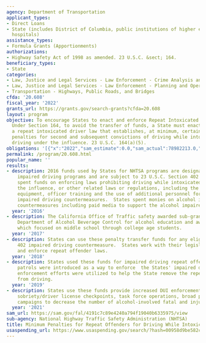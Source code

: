 ```yaml
---
agency: Department of Transportation
applicant_types:
- Direct Loans
- State (includes District of Columbia, public institutions of higher education and
  hospitals)
assistance_types:
- Formula Grants (Apportionments)
authorizations:
- Highway Safety Act of 1998 as amended. 23 U.S.C. &sect; 164.
beneficiary_types:
- State
categories:
- Law, Justice and Legal Services - Law Enforcement - Crime Analysis and Data
- Law, Justice and Legal Services - Law Enforcement - Planning and Operations
- Transportation - Highways, Public Roads, and Bridges
cfda: '20.608'
fiscal_year: '2022'
grants_url: https://grants.gov/search-grants?cfda=20.608
layout: program
objective: To encourage States to enact and enforce Repeat Intoxicated Offender laws.
  Under Section 164, to avoid the transfer of funds, a State must enact and enforce
  a repeat intoxicated driver law that establishes, at minimum, certain specified
  penalties for second and subsequent convictions of driving while intoxicated or
  driving under the influence. 23 U.S.C. 164(a)(5).
obligations: '[{"x":"2022","sam_estimate":0.0,"sam_actual":78982213.0,"usa_spending_actual":75892684.06},{"x":"2023","sam_estimate":80044044.0,"sam_actual":0.0,"usa_spending_actual":79905444.79},{"x":"2024","sam_estimate":0.0,"sam_actual":0.0,"usa_spending_actual":0.0}]'
permalink: /program/20.608.html
popular_name: ''
results:
- description: 2016 funds used by States for NHTSA programs are designated for alcohol
    impaired driving programs and are subject to 23 U.S.C. Section 402 requirements.  States
    spent funds on enforcing laws prohibiting driving while intoxicated, driving under
    the influence, or other related laws or regulations, including the purchase of
    equipment, officer training and the use of additional personnel for specific alcohol
    impaired driving countermeasures.  States spent monies on alcohol impaired driving
    countermeasures including paid media to support the alcohol impaired driving countermeasures.
  year: '2016'
- description: The California Office of Traffic safety awarded sub-grants to the California
    Department of Alcohol Beverage Control for alcohol education and awareness programs,
    which focused on middle school through college age students.
  year: '2017'
- description: States can use these penalty transfer funds for any eligible Section
    402 impaired driving countermeasure.  States work with their legislatures to enact
    and enforce repeat offender laws.
  year: '2018'
- description: States used these funds for impaired driving repeat offenders.  Saturation
    patrols were introduced as a way to enforce  the States' impaired driving laws.  These
    enforcement efforts were utilized to help the State remove the repeat offenders
    from driving.
  year: '2019'
- description: States use these funds provide increased DUI enforcement to include
    sobriety/driver license checkpoints, task force operations, broad public awareness
    campaigns to decrease the number of alcohol-involved fatal and injury crashes.
  year: '2021'
sam_url: https://sam.gov/fal/4191c7c89e4240a794f19040b6335975/view
sub-agency: National Highway Traffic Safety Administration (NHTSA)
title: Minimum Penalties for Repeat Offenders for Driving While Intoxicated
usaspending_url: https://www.usaspending.gov/search/?hash=00958d9be582cb271edd9430228b247f
---
```

